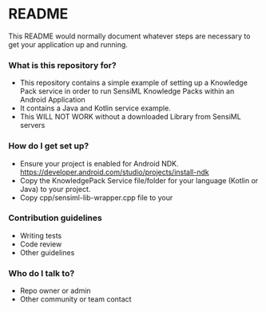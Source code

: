 # README #

This README would normally document whatever steps are necessary to get your application up and running.

### What is this repository for? ###

* This repository contains a simple example of setting up a Knowledge Pack service in order to run SensiML Knowledge Packs within an Android Application
* It contains a Java and Kotlin service example. 
* This WILL NOT WORK without a downloaded Library from SensiML servers

### How do I get set up? ###

* Ensure your project is enabled for Android NDK. https://developer.android.com/studio/projects/install-ndk
* Copy the KnowledgePack Service file/folder for your language (Kotlin or Java) to your project. 
* Copy cpp/sensiml-lib-wrapper.cpp file to your

### Contribution guidelines ###

* Writing tests
* Code review
* Other guidelines

### Who do I talk to? ###

* Repo owner or admin
* Other community or team contact